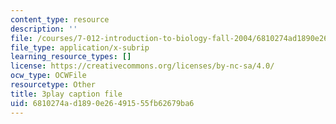 ```yaml
---
content_type: resource
description: ''
file: /courses/7-012-introduction-to-biology-fall-2004/6810274ad1890e26491555fb62679ba6_V3XHn35BLfo.srt
file_type: application/x-subrip
learning_resource_types: []
license: https://creativecommons.org/licenses/by-nc-sa/4.0/
ocw_type: OCWFile
resourcetype: Other
title: 3play caption file
uid: 6810274a-d189-0e26-4915-55fb62679ba6
---
```

